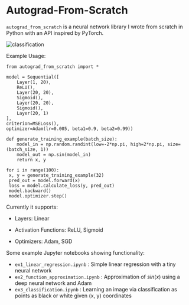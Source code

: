 ﻿# Autograd-From-Scratch

`autograd_from_scratch` is a neural network library I wrote from scratch in Python with an API inspired by PyTorch.


![classification](https://github.com/YashSax/Autograd-From-Scratch/assets/46911428/9eca5bba-8cc3-4524-9244-f04af6b42ffe)

Example Usage:
```python3
from autograd_from_scratch import *

model = Sequential([
    Layer(1, 20),
    ReLU(),
    Layer(20, 20),
    Sigmoid(),
    Layer(20, 20),
    Sigmoid(),
    Layer(20, 1)
],
criterion=MSELoss(),
optimizer=Adam(lr=0.005, beta1=0.9, beta2=0.99))

def generate_training_example(batch_size):
    model_in = np.random.randint(low=-2*np.pi, high=2*np.pi, size=(batch_size, 1))
    model_out = np.sin(model_in)
    return x, y

for i in range(100):
 x, y = generate_training_example(32)
 pred_out = model.forward(x)
 loss = model.calculate_loss(y, pred_out)
 model.backward()
 model.optimizer.step()
```

Currently it supports:

* Layers: Linear

* Activation Functions: ReLU, Sigmoid
* Optimizers: Adam, SGD

Some example Jupyter notebooks showing functionality:
 - `ex1_linear_regression.ipynb` : Simple linear regression with a tiny neural network
 - `ex2_function_approximation.ipynb` : Approximation of $sin(x)$ using a deep neural network and Adam
 - `ex3_classification.ipynb` : Learning an image via classification as points as black or white given (x, y) coordinates
